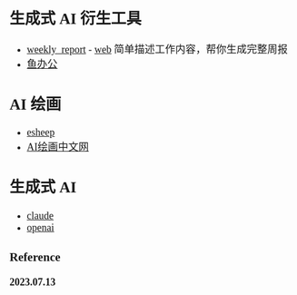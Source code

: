<font size=4 face='楷体'>

## 生成式 AI 衍生工具

- [weekly_report](https://github.com/guaguaguaxia/weekly_report) - [web](https://weeklyreport.avemaria.fun/zh)
  简单描述工作内容，帮你生成完整周报
- [鱼办公](https://www.yubangong.com/#/friend)

## AI 绘画

- [esheep](https://www.esheep.com/)
- [AI绘画中文网](https://www.xzhihui.pro/)

## 生成式 AI

- [claude](https://claude.ai/chat)
- [openai](https://chat.openai.com/)

### Reference

**2023.07.13**
